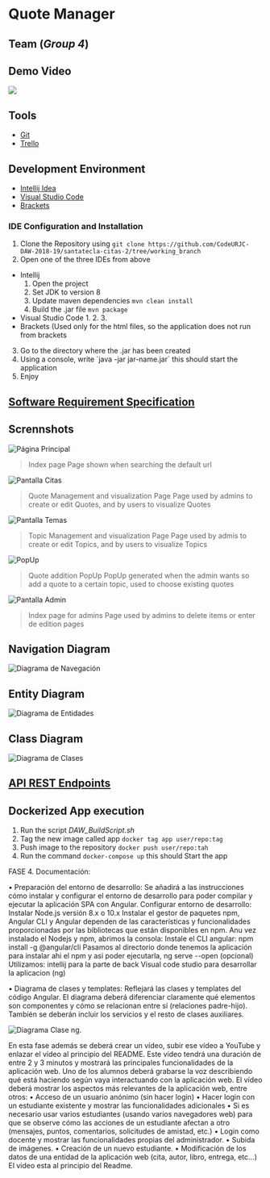# Quote Manager 
## Team (*Group 4*)

## Demo Video
[![](http://img.youtube.com/vi/qNx45meavEw/0.jpg)](http://www.youtube.com/watch?v=qNx45meavEw "Quote Manager Video")

## Tools
- [Git](https://git-scm.com/)
- [Trello](https://trello.com/b/lzf2xt3j/daw-grupo-4)
## Development Environment
- [Intellij Idea](https://www.jetbrains.com/idea/)
- [Visual Studio Code](https://code.visualstudio.com/)
- [Brackets](http://brackets.io/) 

### IDE Configuration and Installation
1. Clone the Repository using `git clone https://github.com/CodeURJC-DAW-2018-19/santatecla-citas-2/tree/working_branch`
2. Open one of the three IDEs from above
  - Intellij
    1. Open the project
    2. Set JDK to version 8
    3. Update maven dependencies `mvn clean install`
    4. Build the .jar file `mvn package`
  - Visual Studio Code
    1.
    2.
    3.
  - Brackets (Used only for the html files, so the application does not run from brackets
  
3. Go to the directory where the .jar has been created
4. Using a console, write ´java -jar jar-name.jar´ this should start the application
5. Enjoy

## [Software Requirement Specification](https://docs.google.com/document/d/1PKqs6eayJti3jBymaytm1CKXEUqmyDpC4xDh7tM-wEk/edit?usp=sharing)

## Scrennshots

![Página Principal](https://github.com/CodeURJC-DAW-2018-19/santatecla-citas-2/blob/working_branch/images/PantallaInicio.png?raw=true)
> Index page
Page shown when searching the default url

![Pantalla Citas](https://github.com/CodeURJC-DAW-2018-19/santatecla-citas-2/blob/working_branch/images/PantallaCitas.png?raw=true)
> Quote Management and visualization Page
Page used by admins to create or edit Quotes, and by users to visualize Quotes

![Pantalla Temas](https://github.com/CodeURJC-DAW-2018-19/santatecla-citas-2/blob/working_branch/images/PantallaTema.png?raw=true)
> Topic Management and visualization Page
Page used by admis to create or edit Topics, and by users to visualize Topics

![PopUp](https://github.com/CodeURJC-DAW-2018-19/santatecla-citas-2/blob/working_branch/images/PopUpCitas.png?raw=true)
> Quote addition PopUp
PopUp generated when the admin wants so add a quote to a certain topic, used to choose existing quotes 

![Pantalla Admin](https://github.com/CodeURJC-DAW-2018-19/santatecla-citas-2/blob/working_branch/images/PantallaAdmin.png?raw=true)
> Index page for admins
Page used by admins to delete items or enter de edition pages

## Navigation Diagram
![Diagrama de Navegación](https://github.com/CodeURJC-DAW-2018-19/santatecla-citas-2/blob/working_branch/images/diagrama-Navegacion.png?raw=true)
>

## Entity Diagram
![Diagrama de Entidades](https://github.com/CodeURJC-DAW-2018-19/santatecla-citas-2/blob/working_branch/images/diagramBBDD.png?raw=true)
> 

## Class Diagram
![Diagrama de Clases](https://github.com/CodeURJC-DAW-2018-19/santatecla-citas-2/blob/working_branch/images/Diagrama-Rest.png?raw=true)
>

## [API REST Endpoints](https://github.com/CodeURJC-DAW-2018-19/santatecla-citas-2/blob/working_branch/API_ENDPOINTS.md)


## Dockerized App execution
1. Run the script *DAW_BuildScript.sh*
2. Tag the new image called app `docker tag app user/repo:tag`
3. Push image to the repository `docker push user/repo:tah`
4. Run the command `docker-compose up` this should Start the app

FASE 4. Documentación:

• Preparación del entorno de desarrollo: Se añadirá a las instrucciones cómo instalar y
configurar el entorno de desarrollo para poder compilar y ejecutar la aplicación SPA con
Angular.
 Configurar entorno de desarrollo:
   Instalar  Node.js versión 8.x o 10.x
   Instalar el gestor de paquetes npm, Angular CLI y Angular dependen de las características y funcionalidades proporcionadas por las bibliotecas que están disponibles en npm.
   Anu vez instalado el Nodejs y npm, abrimos la consola:
   Instale el CLI angular: npm install -g @angular/cli
   Pasamos al directorio donde tenemos la aplicación para instalar ahi el npm y asi poder ejecutarla, ng serve --open (opcional)
Utilizamos:
  intellij para la parte de back
  Visual code studio para desarrollar la aplicacion (ng)

• Diagrama de clases y templates: Reflejará las clases y templates del código Angular. El
diagrama deberá diferenciar claramente qué elementos son componentes y cómo se relacionan
entre sí (relaciones padre-hijo). También se deberán incluir los servicios y el resto de clases
auxiliares.

![Diagrama Clase ng](https://github.com/CodeURJC-DAW-2018-19/santatecla-citas-2/blob/working_branch/images/Diagrama-Clase-ng.png).

En esta fase además se deberá crear un vídeo, subir ese vídeo a YouTube y enlazar el vídeo al principio
del README. Este vídeo tendrá una duración de entre 2 y 3 minutos y mostrará las principales
funcionalidades de la aplicación web. Uno de los alumnos deberá grabarse la voz describiendo qué está
haciendo según vaya interactuando con la aplicación web. El vídeo deberá mostrar los aspectos más
relevantes de la aplicación web, entre otros:
• Acceso de un usuario anónimo (sin hacer login)
• Hacer login con un estudiante existente y mostrar las funcionalidades adicionales
• Si es necesario usar varios estudiantes (usando varios navegadores web) para que se observe
cómo las acciones de un estudiante afectan a otro (mensajes, puntos, comentarios, solicitudes
de amistad, etc.)
• Login como docente y mostrar las funcionalidades propias del administrador.
• Subida de imágenes.
• Creación de un nuevo estudiante.
• Modificación de los datos de una entidad de la aplicación web (cita, autor, libro, entrega, etc...)
  El video esta al principio del Readme.

